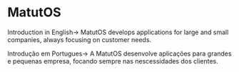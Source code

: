 # MatutOS
Introduction in English→
MatutOS develops applications for large and small companies, always focusing on customer needs.

Introdução em Portugues→
A MatutOS desenvolve aplicações para grandes e pequenas empresa, focando sempre nas nescessidades dos clientes. 

